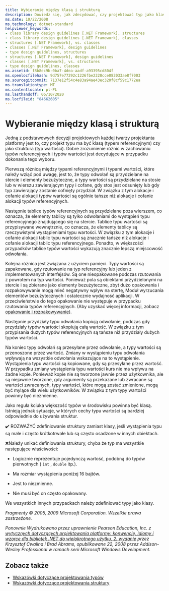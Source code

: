 ```yaml
---
title: Wybieranie między klasą i strukturą
description: Dowiedz się, jak zdecydować, czy projektować typ jako klasę, czy też projektować typ jako strukturę. Dowiedz się, jak typy odwołań i typy wartości różnią się w zależności od platformy .NET.
ms.date: 10/22/2008
ms.technology: dotnet-standard
helpviewer_keywords:
- class library design guidelines [.NET Framework], structures
- class library design guidelines [.NET Framework], classes
- structures [.NET Framework], vs. classes
- classes [.NET Framework], design guidelines
- type design guidelines, structures
- structures [.NET Framework], design guidelines
- classes [.NET Framework], vs. structures
- type design guidelines, classes
ms.assetid: f8b8ec9b-0ba7-4dea-aadf-a93395cd804f
ms.openlocfilehash: 9d757e77292c1226fbe2328cce082033ae8f7003
ms.sourcegitcommit: 7137e12f54c4e83a94ae43ec320f8cf59c1772ea
ms.translationtype: MT
ms.contentlocale: pl-PL
ms.lasthandoff: 06/10/2020
ms.locfileid: "84662605"
---
```

# <a name="choosing-between-class-and-struct"></a>Wybieranie między klasą i strukturą
Jedną z podstawowych decyzji projektowych każdej twarzy projektanta platformy jest to, czy projekt typu ma być klasą (typem referencyjnym) czy jako struktura (typ wartości). Dobre zrozumienie różnic w zachowaniu typów referencyjnych i typów wartości jest decydujące w przypadku dokonania tego wyboru.

 Pierwszą różnicą między typami referencyjnymi i typami wartości, które należy wziąć pod uwagę, jest to, że typy odwołań są przydzielane na stercie i elementy bezużyteczne, a typy wartości są przydzielane na stosie lub w wierszu zawierającym typy i cofane, gdy stos jest odsunięty lub gdy typ zawierający zostanie cofnięty przydział. W związku z tym alokacje i cofanie alokacji typów wartości są ogólnie tańsze niż alokacje i cofanie alokacji typów referencyjnych.

 Następnie tablice typów referencyjnych są przydzielane poza wierszem, co oznacza, że elementy tablicy są tylko odwołaniami do wystąpień typu referencyjnego znajdującego się na stercie. Tablice typu wartości są przypisywane wewnętrznie, co oznacza, że elementy tablicy są rzeczywistymi wystąpieniami typu wartości. W związku z tym alokacje i cofanie alokacji tablic typu wartości są znacznie tańsze niż alokacje i cofanie alokacji tablic typu referencyjnego. Ponadto, w większości przypadków tablice typów wartości wykazują znacznie lepszą miejscowość odwołania.

 Kolejna różnica jest związana z użyciem pamięci. Typy wartości są zapakowane, gdy rzutowanie na typ referencyjny lub jeden z implementowanych interfejsów. Są one nieopakowane podczas rzutowania z powrotem na typ wartości. Ponieważ pola są obiektami przydzielonymi na stercie i są zbierane jako elementy bezużyteczne, zbyt dużo opakowania i rozpakowywanie mogą mieć negatywny wpływ na stertę, Moduł wyrzucania elementów bezużytecznych i ostatecznie wydajność aplikacji.  W przeciwieństwie do tego opakowanie nie występuje w przypadku rzutowania typów referencyjnych. (Aby uzyskać więcej informacji, zobacz [opakowanie i rozpakowywanie](../../csharp/programming-guide/types/boxing-and-unboxing.md)).

 Następnie przydziały typu odwołania kopiują odwołanie, podczas gdy przydziały typów wartości skopiują całą wartość. W związku z tym przypisania dużych typów referencyjnych są tańsze niż przydziały dużych typów wartości.

 Na koniec typy odwołań są przesyłane przez odwołanie, a typy wartości są przenoszone przez wartość. Zmiany w wystąpieniu typu odwołania wpływają na wszystkie odwołania wskazujące na to wystąpienie. Wystąpienia typu wartości są kopiowane, gdy są przesyłane przez wartość. W przypadku zmiany wystąpienia typu wartości kurs nie ma wpływu na żadne kopie. Ponieważ kopie nie są tworzone jawnie przez użytkownika, ale są niejawnie tworzone, gdy argumenty są przekazane lub zwracane są wartości zwracanych, typy wartości, które mogą zostać zmienione, mogą być mylące dla wielu użytkowników. W związku z tym typy wartości powinny być niezmienne.

 Jako reguła kciuka większość typów w środowisku powinna być klasą. Istnieją jednak sytuacje, w których cechy typu wartości są bardziej odpowiednie do używania struktur.

 ✔️ ROZWAŻYĆ zdefiniowanie struktury zamiast klasy, jeśli wystąpienia typu są małe i często krótkotrwałe lub są często osadzone w innych obiektach.

 ❌Należy unikać definiowania struktury, chyba że typ ma wszystkie następujące właściwości:

- Logicznie reprezentuje pojedynczą wartość, podobną do typów pierwotnych ( `int` , `double` itp.).

- Ma rozmiar wystąpienia poniżej 16 bajtów.

- Jest to niezmienne.

- Nie musi być on często opakowany.

 We wszystkich innych przypadkach należy zdefiniować typy jako klasy.

 *Fragmenty © 2005, 2009 Microsoft Corporation. Wszelkie prawa zastrzeżone.*

 *Ponownie Wydrukowano przez uprawnienie Pearson Education, Inc. z [wytycznych dotyczących projektowania platformy: konwencje, idiomy i wzorce dla bibliotek .NET do wielokrotnego użytku, 2. wydanie](https://www.informit.com/store/framework-design-guidelines-conventions-idioms-and-9780321545619) przez Krzysztof Cwalina i Brad Abrams, opublikowane 22, 2008 przez Addison-Wesley Professional w ramach serii Microsoft Windows Development.*

## <a name="see-also"></a>Zobacz także

- [Wskazówki dotyczące projektowania typów](type.md)
- [Wskazówki dotyczące projektowania struktury](index.md)
